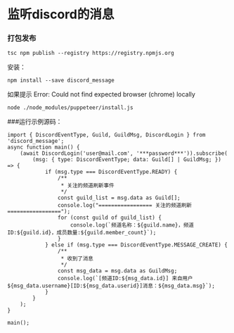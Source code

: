 # 监听discord的消息

### 打包发布

`
tsc
npm publish --registry https://registry.npmjs.org
`



安装：

`npm install --save discord_message`

如果提示 Error: Could not find expected browser (chrome) locally

`node ./node_modules/puppeteer/install.js`



###运行示例源码：

```
import { DiscordEventType, Guild, GuildMsg, DiscordLogin } from 'discord_message';
async function main() {
    (await DiscordLogin('user@mail.com', '***password***')).subscribe(
        (msg: { type: DiscordEventType; data: Guild[] | GuildMsg; }) => {
            if (msg.type === DiscordEventType.READY) {
                /**
                 * 关注的频道刷新事件
                 */
                const guild_list = msg.data as Guild[];
                console.log("================= 关注的频道刷新 =================");
                for (const guild of guild_list) {
                    console.log(`频道名称：${guild.name}，频道ID:${guild.id}，成员数量:${guild.member_count}`);
                }
            } else if (msg.type === DiscordEventType.MESSAGE_CREATE) {
                /**
                 * 收到了消息
                 */
                const msg_data = msg.data as GuildMsg;
                console.log(`[频道ID:${msg_data.id}] 来自用户${msg_data.username}[ID:${msg_data.userid}]消息：${msg_data.msg}`);
            }
        }
    );
}

main();
```